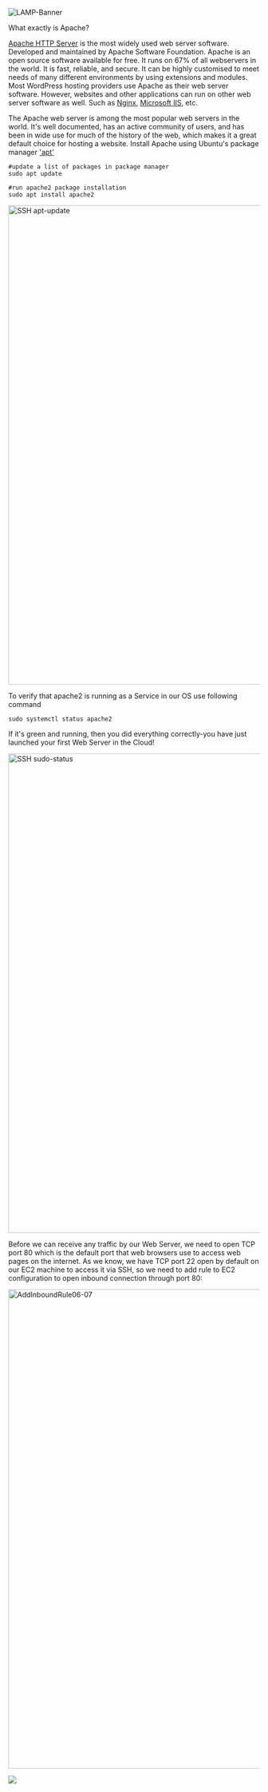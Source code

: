 ![LAMP-Banner](https://github.com/silviob99/Project-1-Web-Stack-Implementation-LAMP/assets/107585020/1d34113d-d252-47a3-b73a-c852567090a8)


What exactly is Apache?

[Apache HTTP Server](https://httpd.apache.org/) is the most widely used web server software. Developed and maintained by Apache Software Foundation. Apache is an open source software available for free. It runs on 67% of all webservers in the world. It is fast, reliable, and secure. It can be highly customised to meet needs of many different environments by using extensions and modules. Most WordPress hosting providers use Apache as their web server 
software. However, websites and other applications can run on other web server software as well. Such as [Nginx](https://docs.nginx.com/nginx/admin-guide/installing-nginx/installing-nginx-open-source/), [Microsoft IIS](https://learn.microsoft.com/en-gb/iis/get-started/introduction-to-iis/introduction-to-iis-architecture), etc.

The Apache web server is among the most popular web servers in the world. It's well documented, has an active community of users, and has been in wide use for much of the history of the web, which makes it a great default choice for hosting a website. 
Install Apache using Ubuntu's package manager ['apt'](https://ubuntu.com/server/docs/package-management)

```
#update a list of packages in package manager
sudo apt update

#run apache2 package installation
sudo apt install apache2
```

<img width="960" alt="SSH apt-update" src="https://github.com/silviob99/Project-1-Web-Stack-Implementation-LAMP/assets/107585020/4afefaaf-4020-4ec1-b365-fc1fcac85a2c">


To verify that apache2 is running as a Service in our OS use following command

```
sudo systemctl status apache2
```

If it's green and running, then you did everything correctly-you have just launched your first Web Server in the Cloud!
  
<img width="960" alt="SSH sudo-status" src="https://github.com/silviob99/Project-1-Web-Stack-Implementation-LAMP/assets/107585020/ebc1bd57-1ee8-4d98-8ea7-1c8ba88c0698">  



Before we can receive any traffic by our Web Server, we need to open TCP port 80 which is the default port that web browsers use to access web pages on the internet.
As we know, we have TCP port 22 open by default on our EC2 machine to access it via SSH, so we need to add rule to EC2 configuration to open inbound connection through port 80:  

<img width="960" alt="AddInboundRule06-07" src="https://github.com/silviob99/Project-1-Web-Stack-Implementation-LAMP/assets/107585020/9b901155-8a61-45bc-a097-deb8b3c4e0d7">  


[![](<img width="960" alt="AddInboundRule06-07" src="https://github.com/silviob99/Project-1-Web-Stack-Implementation-LAMP/assets/107585020/f92cbf5b-1bb2-425e-88ca-ea438b9684ba">)](https://youtu.be/-4F5iYKVkLg)


